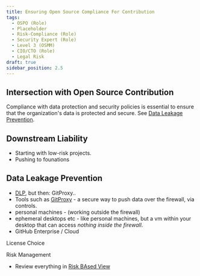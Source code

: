 ```yaml
---
title: Ensuring Open Source Compliance For Contribution
tags: 
  - OSPO (Role)
  - Placeholder
  - Risk-Compliance (Role)
  - Security Expert (Role)
  - Level 3 (OSMM)
  - CIO/CTO (Role)
  - Legal Risk
draft: true
sidebar_position: 2.5
---
```



## Intersection with Open Source Contribution

Compliance with data protection and security policies is essential to ensure that the organization's data is protected and secure.  See [Data Leakage Prevention](DLP).


## Downstream Liability

- Starting with low-risk projects.  
- Pushing to founations

## Data Leakage Prevention

 - [DLP](../../Artifacts/DLP-Softare), but then: GitProxy..
 - Tools such as [GitProxy](http://github.com/finos/Git-Proxy) - a secure way to push data over the firewall, via controls.
 - personal machines - (working outside the firewall)
 - ephemeral desktops etc - like personal machines, but a vm within your desktop that can access _nothing inside the firewall_.
 - GitHub Enterprise / Cloud 
 
 
 License Choice
 
 
 Risk Management
 
 - Review everything in [Risk BAsed View](https://osr.finos.org/docs/playbook/risk-based-view)
